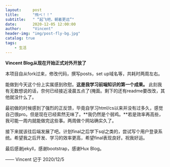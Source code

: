 ```yaml
---
layout:     post
title:      "飛べ！！"
subtitle:   " “起飞吧，朝着更远”"
date:       2020-12-05 12:00:00
author:     "Vincent"
header-img: "img/post-fly-bg.jpg"
catalog: true
tags:
    - 生活
---
```


**Vincent Blog从现在开始正式对外开放了**

本项目自从fork过来，修改代码，撰写posts，set up域名等，共耗时两周左右。

能做到今天这个份上实属感到欣慰。**这是我学习前端知识的第一个成果。** 此刻我有无数想说的话，奈何已经接近凌晨五点了(掩面。剩下的还有readme要改改，其他就没什么了。

最初做的时候感到了强烈的正反馈，毕竟自学习html/cs以来并没有过多久，感觉自己很pro。但是现在已经索然无味了。**我仍然是个弱鸡。**若是效率再高些，我可能一周内就能做完这些事。两周做个网站确实久了。

接下来就该往后端发展了吧。计划final之后学下sql之类的，尝试写个用户登录系统。希望我之后开发、学习的效率更高，希望final表现良好。祝我好运。

最后感谢jekyll，感谢bootstrap，感谢Hux Blog。

—— Vincent 记于 2020/12/5